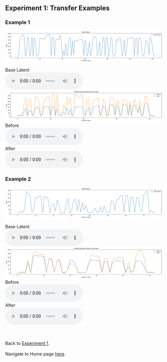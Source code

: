 <!-- exp 1d -->

## Experiment 1: Transfer Examples

### Example 1
<img src="Experiment1/transfer_examples/Example2/base.png" alt="Ex 1 plot">
<br>

Base Latent
<br>
<audio src="Experiment1/transfer_examples/Example2/base_latent.wav" controls style="width: 250px;"></audio>
<br>
<img src="Experiment1/transfer_examples/Example2/transfer.png" alt="Ex 1 plot">
<br>
Before
<br>
<audio src="Experiment1/transfer_examples/Example2/transfer_before.wav" controls style="width: 250px;"></audio>
<br>
After
<br>
<audio src="Experiment1/transfer_examples/Example2/transfer_after.wav" controls style="width: 250px;"></audio>

### Example 2

<img src="Experiment1/transfer_examples/Example3/base.png" alt="Ex 1 plot">
<br>

Base Latent
<br>
<audio src="Experiment1/transfer_examples/Example3/base_latent.wav" controls style="width: 250px;"></audio>
<br>
<img src="Experiment1/transfer_examples/Example3/transfer.png" alt="Ex 1 plot">
<br>
Before
<br>
<audio src="Experiment1/transfer_examples/Example3/transfer_before.wav" controls style="width: 250px;"></audio>
<br>
After
<br>
<audio src="Experiment1/transfer_examples/Example3/transfer_after.wav" controls style="width: 250px;"></audio>

<br><br>
Back to [Experiment 1](https://ljlj9.github.io/mscproject/experiment_1.html).
<br><br>
Navigate to Home page [here](https://ljlj9.github.io/mscproject/index.html).
